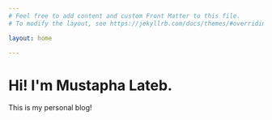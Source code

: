 ```yaml
---
# Feel free to add content and custom Front Matter to this file.
# To modify the layout, see https://jekyllrb.com/docs/themes/#overriding-theme-defaults

layout: home

---   
```

  
   
Hi! I'm Mustapha Lateb. 
===
   
This is my personal blog!
